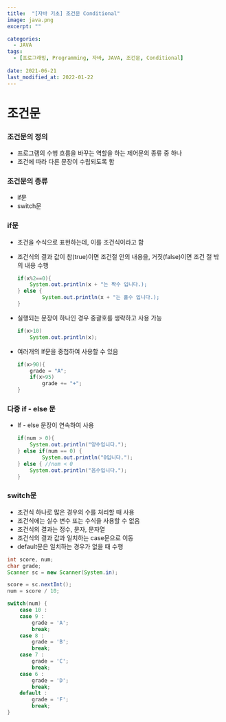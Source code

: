 ```yaml
---
title:  "[자바 기초] 조건문 Conditional"
image: java.png
excerpt: ""

categories:
  - JAVA
tags:
  - [프로그래밍, Programming, 자바, JAVA, 조건문, Conditional]
 
date: 2021-06-21
last_modified_at: 2022-01-22
---
```


# 조건문

### 조건문의 정의

- 프로그램의 수행 흐름을 바꾸는 역할을 하는 제어문의 종류 중 하나
- 조건에 따라 다른 문장이 수립되도록 함

### 조건문의 종류

- if문
- switch문

### if문

- 조건을 수식으로 표현하는데, 이를 조건식이라고 함
- 조건식의 결과 값이 참(true)이면 조건절 안의 내용을, 거짓(false)이면 조건 절 밖의 내용 수행
    
    ```java
    if(x%2==0){
    	System.out.println(x + "는 짝수 입니다.);
    } else {
    		System.out.println(x + "는 홀수 입니다.);
    }
    ```
    
- 실행되는 문장이 하나인 경우 중괄호를 생략하고 사용 가능
    
    ```java
    if(x>10)
    	System.out.println(x);
    ```
    
- 여러개의 If문을 중첩하여 사용할 수 있음
    
    ```java
    if(x>90){
    	grade = "A";
    	if(x>95)
    		grade += "+";
    }
    ```
    

### 다중 if - else 문

- If - else 문장이 연속하여 사용
    
    ```java
    if(num > 0){
    	System.out.println("양수입니다.");
    } else if(num == 0) {
    		System.out.println("0입니다.");
    } else { //num < 0
    	System.out.println("음수입니다.");
    }
    ```
    

### switch문

- 조건식 하나로 많은 경우의 수를 처리할 때 사용
- 조건식에는 실수 변수 또는 수식을 사용할 수 없음
- 조건식의 결과는 정수, 문자, 문자열
- 조건식의 결과 값과 일치하는 case문으로 이동
- default문은 일치하는 경우가 없을 때 수행

```java
int score, num;
char grade;
Scanner sc = new Scanner(System.in);

score = sc.nextInt();
num = score / 10;

switch(num) {
	case 10 :
	case 9 :
		grade = 'A';
		break;
	case 8 :
		grade = 'B';
		break;
	case 7 :
		grade = 'C';
		break;
	case 6 :
		grade = 'D';
		break;
	default : 
		grade = 'F';
		break;
}
```
